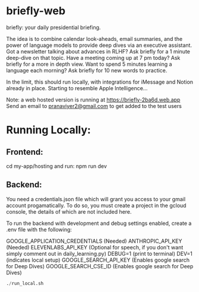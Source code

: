 # briefly-web
briefly: your daily presidential briefing.

The idea is to combine calendar look-aheads, email summaries, and the power of language models to provide deep dives via an executive assistant. Got a newsletter talking about advances in RLHF? Ask briefly for a 1 minute deep-dive on that topic. Have a meeting coming up at 7 pm today? Ask briefly for a more in depth view. Want to spend 5 minutes learning a language each morning? Ask briefly for 10 new words to practice.

In the limit, this should run locally, with integrations for iMessage and Notion already in place. Starting to resemble Apple Intelligence...

Note: a web hosted version is running at https://briefly-2ba6d.web.app
Send an email to pranaviyer2@gmail.com to get added to the test users

# Running Locally:

## Frontend: 
cd my-app/hosting and run: npm run dev

## Backend:

You need a credentials.json file which will grant you access to your gmail account progamatically. To do so, you must create a project in the gcloud console, the details of which are not included here.

To run the backend with development and debug settings enabled, create a .env file with the following:

GOOGLE_APPLICATION_CREDENTIALS (Needed)
ANTHROPIC_API_KEY (Needed)
ELEVENLABS_API_KEY (Optional for speech, if you don't want simply comment out in daily_learning.py)
DEBUG=1 (print to terminal)
DEV=1 (indicates local setup)
GOOGLE_SEARCH_API_KEY (Enables google search for Deep Dives)
GOOGLE_SEARCH_CSE_ID (Enables google search for Deep Dives)

```python
./run_local.sh
```
